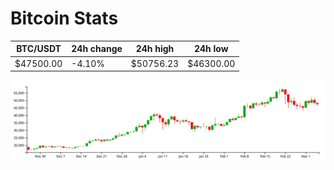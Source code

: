# Bitcoin Stats

BTC/USDT|24h change|24h high|24h low|
|---|---|---|---|
|$47500.00|-4.10%|$50756.23|$46300.00|

<img src="./chart.svg">
